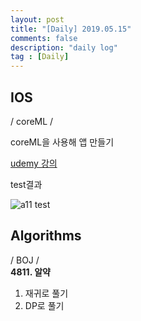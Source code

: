 ```yaml
---
layout: post
title: "[Daily] 2019.05.15"
comments: false
description: "daily log"
tag : [Daily]
---
```


## IOS
/ coreML /

coreML을 사용해 앱 만들기 

[udemy 강의](https://www.udemy.com/swift4-ios11-ai-app/learn/lecture/7566618#overview)

test결과

![a11 test](https://krispedia.github.io/assets/images/a11Test01.jpg)

## Algorithms
/ BOJ /<br>
**4811. 알약**

1. 재귀로 풀기
2. DP로 풀기


